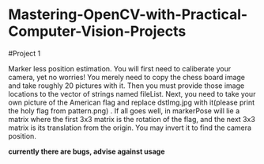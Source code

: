 # Mastering-OpenCV-with-Practical-Computer-Vision-Projects

#Project 1

Marker less position estimation. You will first need to caliberate your camera, yet no worries! You merely need to copy
the chess board image and take roughly 20 pictures with it. Then you must provide those image locations to the vector of strings
named fileList. Next, you need to take your own picture of the American flag and replace dstImg.jpg with it(please print the holy flag from pattern.png)
. If all goes well, in markerPose will lie a matrix where the first 3x3 matrix is the rotation of the flag, 
and the next 3x3 matrix is its translation from the origin. You may invert it to find the camera position.

<b> currently there are bugs, advise against usage</b>
